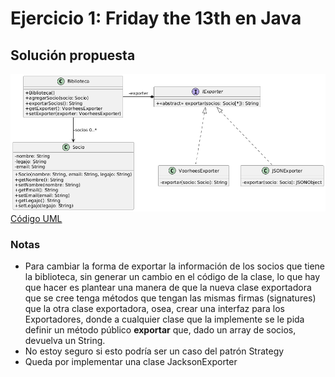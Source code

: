 # Ejercicio 1: Friday the 13th en Java
## Solución propuesta
![Diagrama UML](./diagrama_uml.png)
<br>[Código UML](./source.uml)
### Notas
- Para cambiar la forma de exportar la información de los socios que tiene la biblioteca, sin generar un cambio en el código de la clase, lo que hay que hacer es plantear una manera de que la nueva clase exportadora que se cree tenga métodos que tengan las mismas firmas (signatures) que la otra clase exportadora, osea, crear una interfaz para los Exportadores, donde a cualquier clase que la implemente se le pida definir un método público **exportar** que, dado un array de socios, devuelva un String.
- No estoy seguro si esto podría ser un caso del patrón Strategy
- Queda por implementar una clase JacksonExporter
